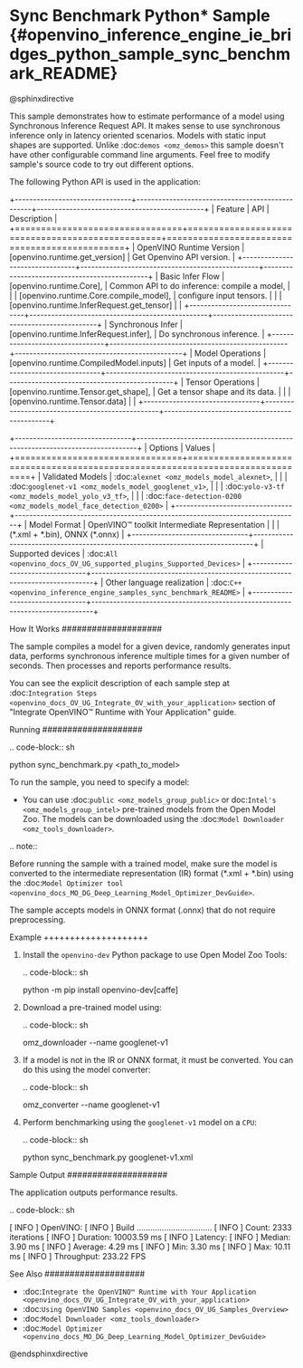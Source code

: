 # Sync Benchmark Python* Sample {#openvino_inference_engine_ie_bridges_python_sample_sync_benchmark_README}

@sphinxdirective

This sample demonstrates how to estimate performance of a model using Synchronous Inference Request API. It makes sense to use synchronous inference only in latency oriented scenarios. Models with static input shapes are supported. Unlike :doc:`demos <omz_demos>` this sample doesn't have other configurable command line arguments. Feel free to modify sample's source code to try out different options.

The following Python API is used in the application:


+--------------------------------+-------------------------------------------------+----------------------------------------------+
| Feature                        | API                                             | Description                                  |
+================================+=================================================+==============================================+
| OpenVINO Runtime Version       | [openvino.runtime.get_version]                  | Get Openvino API version.                    |
+--------------------------------+-------------------------------------------------+----------------------------------------------+
| Basic Infer Flow               | [openvino.runtime.Core],                        | Common API to do inference: compile a model, |
|                                | [openvino.runtime.Core.compile_model],          | configure input tensors.                     |
|                                | [openvino.runtime.InferRequest.get_tensor]      |                                              |
+--------------------------------+-------------------------------------------------+----------------------------------------------+
| Synchronous Infer              | [openvino.runtime.InferRequest.infer],          | Do synchronous inference.                    |
+--------------------------------+-------------------------------------------------+----------------------------------------------+
| Model Operations               | [openvino.runtime.CompiledModel.inputs]         | Get inputs of a model.                       |
+--------------------------------+-------------------------------------------------+----------------------------------------------+
| Tensor Operations              | [openvino.runtime.Tensor.get_shape],            | Get a tensor shape and its data.             |
|                                | [openvino.runtime.Tensor.data]                  |                                              |
+--------------------------------+-------------------------------------------------+----------------------------------------------+

+--------------------------------+------------------------------------------------------------------------------+
| Options                        | Values                                                                       |
+================================+==============================================================================+
| Validated Models               | :doc:`alexnet <omz_models_model_alexnet>`,                                   |
|                                | :doc:`googlenet-v1 <omz_models_model_googlenet_v1>`,                         |
|                                | :doc:`yolo-v3-tf <omz_models_model_yolo_v3_tf>`,                             |
|                                | :doc:`face-detection-0200 <omz_models_model_face_detection_0200>`            |
+--------------------------------+------------------------------------------------------------------------------+
| Model Format                   | OpenVINO™ toolkit Intermediate Representation                                |
|                                | (\*.xml + \*.bin), ONNX (\*.onnx)                                            |
+--------------------------------+------------------------------------------------------------------------------+
| Supported devices              | :doc:`All <openvino_docs_OV_UG_supported_plugins_Supported_Devices>`         |
+--------------------------------+------------------------------------------------------------------------------+
| Other language realization     | :doc:`C++ <openvino_inference_engine_samples_sync_benchmark_README>`         |
+--------------------------------+------------------------------------------------------------------------------+


How It Works
####################

The sample compiles a model for a given device, randomly generates input data, performs synchronous inference multiple times for a given number of seconds. Then processes and reports performance results.

You can see the explicit description of
each sample step at :doc:`Integration Steps <openvino_docs_OV_UG_Integrate_OV_with_your_application>` section of "Integrate OpenVINO™ Runtime with Your Application" guide.

Running
####################

.. code-block:: sh

   python sync_benchmark.py <path_to_model>


To run the sample, you need to specify a model:

- You can use :doc:`public <omz_models_group_public>` or doc:`Intel's <omz_models_group_intel>` pre-trained models from the Open Model Zoo. The models can be downloaded using the :doc:`Model Downloader <omz_tools_downloader>`.

.. note::

   Before running the sample with a trained model, make sure the model is converted to the intermediate representation (IR) format (\*.xml + \*.bin) using the :doc:`Model Optimizer tool <openvino_docs_MO_DG_Deep_Learning_Model_Optimizer_DevGuide>`.

   The sample accepts models in ONNX format (.onnx) that do not require preprocessing.


Example
++++++++++++++++++++

1. Install the ``openvino-dev`` Python package to use Open Model Zoo Tools:

   .. code-block:: sh

      python -m pip install openvino-dev[caffe]


2. Download a pre-trained model using:

   .. code-block:: sh

      omz_downloader --name googlenet-v1


3. If a model is not in the IR or ONNX format, it must be converted. You can do this using the model converter:

   .. code-block:: sh

      omz_converter --name googlenet-v1


4. Perform benchmarking using the ``googlenet-v1`` model on a ``CPU``:

   .. code-block:: sh

      python sync_benchmark.py googlenet-v1.xml


Sample Output
####################

The application outputs performance results.

.. code-block:: sh

   [ INFO ] OpenVINO:
   [ INFO ] Build ................................. <version>
   [ INFO ] Count:          2333 iterations
   [ INFO ] Duration:       10003.59 ms
   [ INFO ] Latency:
   [ INFO ]     Median:     3.90 ms
   [ INFO ]     Average:    4.29 ms
   [ INFO ]     Min:        3.30 ms
   [ INFO ]     Max:        10.11 ms
   [ INFO ] Throughput: 233.22 FPS


See Also
####################

* :doc:`Integrate the OpenVINO™ Runtime with Your Application <openvino_docs_OV_UG_Integrate_OV_with_your_application>`
* :doc:`Using OpenVINO Samples <openvino_docs_OV_UG_Samples_Overview>`
* :doc:`Model Downloader <omz_tools_downloader>`
* :doc:`Model Optimizer <openvino_docs_MO_DG_Deep_Learning_Model_Optimizer_DevGuide>`

@endsphinxdirective